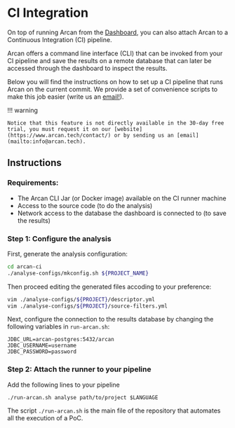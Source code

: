 # CI Integration

On top of running Arcan from the [Dashboard](installation.md), you can also attach Arcan to a Continuous Integration (CI) pipeline.

Arcan offers a command line interface (CLI) that can be invoked from your CI pipeline and save the results on a remote database that can later be accessed through the dashboard to inspect the results.

Below you will find the instructions on how to set up a CI pipeline that runs Arcan on the current commit.
We provide a set of convenience scripts to make this job easier (write us an [email!](mailto:info@arcan.tech)).

!!! warning 

    Notice that this feature is not directly available in the 30-day free trial, you must request it on our [website](https://www.arcan.tech/contact/) or by sending us an [email](mailto:info@arcan.tech).

## Instructions

### Requirements:
- The Arcan CLI Jar (or Docker image) available on the CI runner machine
- Access to the source code (to do the analysis)
- Network access to the database the dashboard is connected to (to save the results)

### Step 1: Configure the analysis

First, generate the analysis configuration:

```bash
cd arcan-ci
./analyse-configs/mkconfig.sh ${PROJECT_NAME}
```

Then proceed editing the generated files accoding to your preference:

```bash
vim ./analyse-configs/${PROJECT}/descriptor.yml
vim ./analyse-configs/${PROJECT}/source-filters.yml 
```

Next, configure the connection to the results database by changing the following variables in `run-arcan.sh`:

```
JDBC_URL=arcan-postgres:5432/arcan
JDBC_USERNAME=username
JDBC_PASSWORD=password
```

### Step 2: Attach the runner to your pipeline

Add the following lines to your pipeline

```
./run-arcan.sh analyse path/to/project $LANGUAGE
```
The script `./run-arcan.sh` is the main file of the repository that automates all the execution of a PoC.